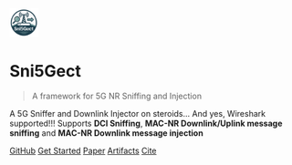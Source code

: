 <img src="_media/Sni5Gect.png" style="width:10%;">

# Sni5Gect

> A framework for 5G NR Sniffing and Injection 

A 5G Sniffer and Downlink Injector on steroids... And yes, Wireshark supported!!!
Supports **DCI Sniffing**, **MAC-NR Downlink/Uplink message sniffing** and **MAC-NR Downlink message injection**

[GitHub](https://github.com/asset-group/Sni5Gect-5GNR-sniffing-and-exploitation)
[Get Started](/get_started)
[Paper](https://www.usenix.org/conference/usenixsecurity25/presentation/luo-shijie)
[Artifacts](https://doi.org/10.5281/zenodo.16712370)
[Cite](/cite)
